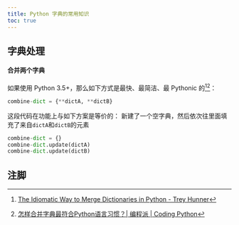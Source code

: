 ```yaml
---
title: Python 字典的常用知识
toc: true
---
```


## 字典处理

#### 合并两个字典

如果使用 Python 3.5+，那么如下方式是最快、最简洁、最 Pythonic 的[^3][^4]：

```python
combine-dict = {**dictA, **dictB}
```

这段代码在功能上与如下方案是等价的：
新建了一个空字典，然后依次往里面填充了来自`dictA`和`dictB`的元素

```python
combine-dict = {}
combine-dict.update(dictA)
combine-dict.update(dictB)
```

## 注脚

[^3]: [The Idiomatic Way to Merge Dictionaries in Python - Trey Hunner](https://treyhunner.com/2016/02/how-to-merge-dictionaries-in-python/)
[^4]: [怎样合并字典最符合Python语言习惯？| 编程派 | Coding Python](http://codingpy.com/article/the-idiomatic-way-to-merge-dicts-in-python/)